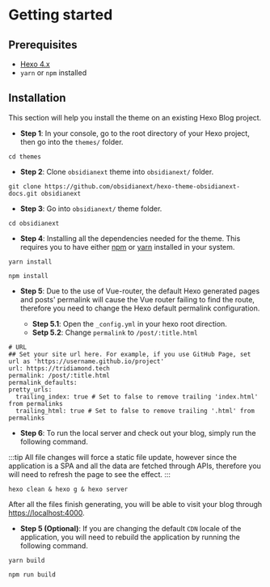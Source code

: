 # Getting started

## Prerequisites

- [Hexo 4.x](https://hexo.io/)
- `yarn` or `npm` installed

## Installation

This section will help you install the theme on an existing Hexo Blog project.

- **Step 1**: In your console, go to the root directory of your Hexo project, then go into the `themes/` folder.

```shell:no-line-numbers
cd themes
```

- **Step 2**: Clone `obsidianext` theme into `obsidianext/` folder.

```shell:no-line-numbers
git clone https://github.com/obsidianext/hexo-theme-obsidianext-docs.git obsidianext
```

- **Step 3**: Go into `obsidianext/` theme folder.

```shell:no-line-numbers
cd obsidianext
```

- **Step 4**: Installing all the dependencies needed for the theme. This requires you to have either [npm](https://docs.npmjs.com/downloading-and-installing-node-js-and-npm) or [yarn](https://yarnpkg.com/getting-started/install) installed in your system.

<CodeGroup>
  <CodeGroupItem title="YARN">

```shell:no-line-numbers
yarn install
```

  </CodeGroupItem>

  <CodeGroupItem title="NPM">

```shell:no-line-numbers
npm install
```

  </CodeGroupItem>
</CodeGroup>

- **Step 5**: Due to the use of Vue-router, the default Hexo generated pages and posts' permalink will cause the Vue router failing to find the route, therefore you need to change the Hexo default permalink configuration.

  - **Step 5.1**: Open the `_config.yml` in your hexo root direction.
  - **Setp 5.2**: Change `permalink` to `/post/:title.html`

```yaml:no-line-numbers{4}
# URL
## Set your site url here. For example, if you use GitHub Page, set url as 'https://username.github.io/project'
url: https://tridiamond.tech
permalink: /post/:title.html
permalink_defaults:
pretty_urls:
  trailing_index: true # Set to false to remove trailing 'index.html' from permalinks
  trailing_html: true # Set to false to remove trailing '.html' from permalinks
```

- **Step 6**: To run the local server and check out your blog, simply run the following command.

:::tip
All file changes will force a static file update, however since the application is a SPA and all the data are fetched through APIs, therefore you will need to refresh the page to see the effect.
:::

```shell:no-line-numbers
hexo clean & hexo g & hexo server
```

After all the files finish generating, you will be able to visit your blog through [https://localhost:4000](https://localhost:4000).

- **Step 5 (Optional)**: If you are changing the default `CDN` locale of the application, you will need to rebuild the application by running the following command.

<CodeGroup>
  <CodeGroupItem title="YARN">

```shell:no-line-numbers
yarn build
```

  </CodeGroupItem>

  <CodeGroupItem title="NPM">

```shell:no-line-numbers
npm run build
```

  </CodeGroupItem>
</CodeGroup>
